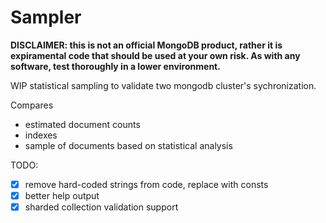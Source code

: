 # Sampler

**DISCLAIMER: this is not an official MongoDB product, rather it is expiramental code that should be used at your own risk. As with any software, test thoroughly in a lower environment.**

WIP statistical sampling to validate two mongodb cluster's sychronization.

Compares
- estimated document counts
- indexes
- sample of documents based on statistical analysis

TODO:
- [x] remove hard-coded strings from code, replace with consts
- [x] better help output
- [x] sharded collection validation support
